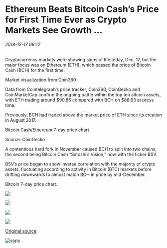 # Ethereum Beats Bitcoin Cash’s Price for First Time Ever as Crypto Markets See Growth ...

###### 2018-12-17 08:12

Cryptocurrency markets were showing signs of life today, Dec. 17, but the major focus was on Ethereum (ETH), which passed the price of Bitcoin Cash (BCH) for the first time.

Market visualization from Coin360

Data from Cointelegraph’s price tracker, Coin360, CoinGecko and CoinMarketCap confirm the ongoing battle within the top ten altcoin assets, with ETH trading around $90.86 compared with BCH on $88.63 at press time.

Previously, BCH had traded above the market price of ETH since its creation in August 2017.

Bitcoin Cash/Ethereum 7-day price chart.

Source: CoinGecko

A contentious hard fork in November caused BCH to split into two chains, the second being Bitcoin Cash “Satoshi’s Vision,” now with the ticker BSV.

BSV’s price began to show inverse correlation with the majority of crypto assets, fluctuating according to activity in Bitcoin (BTC) markets before drifting downwards to almost match BCH in price by mid-December.

Bitcoin 7-day price chart.

![](https://s3.cointelegraph.com/storage/uploads/view/9741bfdc243c1a4ed7d67a88225d2be7.png)

![](https://s3.cointelegraph.com/storage/uploads/view/df4e052bbcb5e9f224a3cca9c7d275e7.png)

![](https://s3.cointelegraph.com/storage/uploads/view/72881de306127bd2ad210096dc959acd.png)

![](https://s3.cointelegraph.com/storage/uploads/view/d9fcb3c58d112334cdc87f4e837ee336.png)

[Original source](https://cointelegraph.com/news/ethereum-beats-bitcoin-cashs-price-for-first-time-ever-as-crypto-markets-see-growth)

![stats](https://c.statcounter.com/11760860/0/a89fa40b/1/ "stats")
